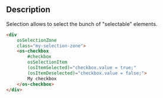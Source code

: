 ## Description

Selection allows to select the bunch of "selectable" elements.

```html
<div
    osSelectionZone
    class="my-selection-zone">
    <os-checkbox
        #checkbox
        osSelectionItem
        (osItemSelected)="checkbox.value = true;"
        (osItemDeselected)="checkbox.value = false;">
        My checkbox
    </os-checkbox>
</div>
```
